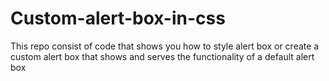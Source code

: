 Custom-alert-box-in-css
=======================

This repo consist of code that shows you how to style alert box or create a custom alert box that shows and serves the  functionality of a default alert box
